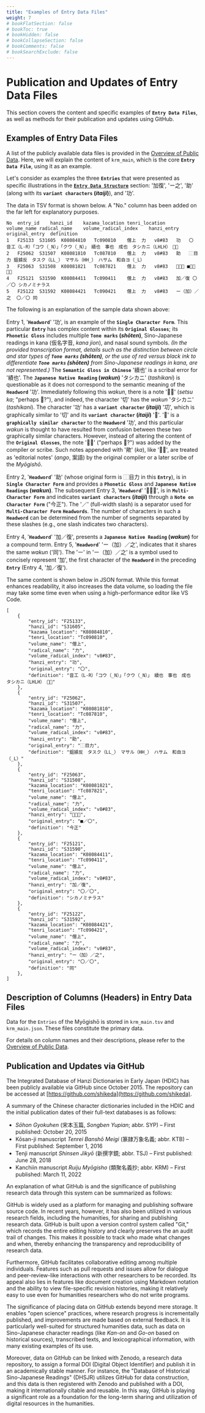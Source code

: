 ```yaml
---
title: "Examples of Entry Data Files"
weight: 7
# bookFlatSection: false
# bookToc: true
# bookHidden: false
# bookCollapseSection: false
# bookComments: false
# bookSearchExclude: false
---
```


# Publication and Updates of Entry Data Files

This section covers the content and specific examples of **`Entry Data Files`**, as well as methods for their publication and updates using GitHub.

## Examples of Entry Data Files

A list of the publicly available data files is provided in the [Overview of Public Data](/en/docs/krm/02-data-overview/).
Here, we will explain the content of `krm_main`, which is the core **`Entry Data File`**, using it as an example.


Let's consider as examples the three **`Entries`** that were presented as specific illustrations in the [**`Entry Data Structure`**](./03-01-data-structure/) section: '加復', 'ー之', '助' (along with its **`variant characters` (*itaiji*)**), and '功'.

The data in TSV format is shown below. A "No." column has been added on the far left for explanatory purposes.


```text
No  entry_id	hanzi_id	kazama_location	tenri_location	volume_name	radical_name	volume_radical_index	hanzi_entry	original_entry	definition
1	F25133	S31605	K08084810	Tc090810	僧上	力	v8#83	功	〇	音工（L-R）「コウ（_N）」「クウ（_N）」　續也　事也　成也　タシカニ（LHLH）　𭃄歟
2	F25062	S31507	K08081810	Tc087810	僧上	力	v8#83	助	⿰目力	鉏據反　タスク（LL_）　マサル（HH_）　ハサム　和自ヨ（_L）
3	F25063	S31508	K08081821	Tc087821	僧上	力	v8#83	𦔳／助	■／〇	今正
4	F25121	S31590	K08084411	Tc090411	僧上	力	v8#83	加／復	〇／〇	シカノミナラス
5	F25122	S31592	K08084421	Tc090421	僧上	力	v8#83	ー（加）／之	〇／〇	同
```


The following is an explanation of the sample data shown above:

Entry 1, '**`Headword`**' '功', is an example of the **`Single Character Form`**.
This particular **`Entry`** has complex content within its **`Original Glosses`**; its **`Phonetic Gloss`** includes multiple **`Tone marks` (*shōten*)**, Sino-Japanese readings in kana (仮名字音, *kana jion*), and nasal sound symbols.
*(In the provided transcription format, details such as the distinction between circle and star types of **`Tone marks` (*shōten*)**, or the use of red versus black ink to differentiate **`Tone marks` (*shōten*)** from Sino-Japanese readings in kana, are not represented.)*
The **`Semantic Gloss in Chinese`** '續也' is a scribal error for '績也'.
The **`Japanese Native Reading` (*wakun*)** 'タシカニ' (*tashikani*) is questionable as it does not correspond to the semantic meaning of the **`Headword`** '功'.
Immediately following this *wakun*, there is a note '𭃄歟' (*setsu ka*; "perhaps 𭃄?"), and indeed, the character '切' has the *wakun* 'タシカニ' (*tashikani*).
The character '功' has a **`variant character` (*itaiji*)** '㓛', which is graphically similar to '切' and its **`variant character` (*itaiji*)** '𭃄'.
'切' is a **`graphically similar character`** to the **`Headword`** '功', and this particular *wakun* is thought to have resulted from confusion between these two graphically similar characters.
However, instead of altering the content of the **`Original Glosses`**, the note '𭃄歟' ("perhaps 𭃄?") was added by the compiler or scribe.
Such notes appended with '歟' (*ka*), like '𭃄歟', are treated as 'editorial notes' (*ango*, 案語) by the original compiler or a later scribe of the *Myōgishō*.

Entry 2, '**`Headword`**' '助' (whose original form is ⿰目力 in this **`Entry`**), is in **`Single Character Form`** and provides a **`Phonetic Gloss`** and **`Japanese Native Readings` (*wakun*)**.
The subsequent Entry 3, '**`Headword`**' '𦔳／助', is in **`Multi-Character Form`** and indicates **`variant characters` (*itaiji*)** through a **`Note on Character Form`** ("今正").
The '／' (full-width slash) is a separator used for **`Multi-Character Form`** **`Headwords`**. The number of characters in such a **`Headword`** can be determined from the number of segments separated by these slashes (e.g., one slash indicates two characters).

Entry 4, '**`Headword`**' '加／復', presents a **`Japanese Native Reading` (*wakun*)** for a compound term. Entry 5, '**`Headword`**' 'ー（加）／之', indicates that it shares the same *wakun* ('同').
The 'ー' in 'ー（加）／之' is a symbol used to concisely represent '加', the first character of the **`Headword`** in the preceding **`Entry`** (Entry 4, '加／復').


The same content is shown below in JSON format.
While this format enhances readability, it also increases the data volume, so loading the file may take some time even when using a high-performance editor like VS Code.


```
[
    {
        "entry_id": "F25133",
        "hanzi_id": "S31605",
        "kazama_location": "K08084810",
        "tenri_location": "Tc090810",
        "volume_name": "僧上",
        "radical_name": "力",
        "volume_radical_index": "v8#83",
        "hanzi_entry": "功",
        "original_entry": "〇",
        "definition": "音工（L-R）「コウ（_N）」「クウ（_N）」　續也　事也　成也　タシカニ（LHLH）　𭃄歟"
    },
    {
        "entry_id": "F25062",
        "hanzi_id": "S31507",
        "kazama_location": "K08081810",
        "tenri_location": "Tc087810",
        "volume_name": "僧上",
        "radical_name": "力",
        "volume_radical_index": "v8#83",
        "hanzi_entry": "助",
        "original_entry": "⿰目力",
        "definition": "鉏據反　タスク（LL_）　マサル（HH_）　ハサム　和自ヨ（_L）"
    },
    {
        "entry_id": "F25063",
        "hanzi_id": "S31508",
        "kazama_location": "K08081821",
        "tenri_location": "Tc087821",
        "volume_name": "僧上",
        "radical_name": "力",
        "volume_radical_index": "v8#83",
        "hanzi_entry": "𦔳／助",
        "original_entry": "■／〇",
        "definition": "今正"
    },
    {
        "entry_id": "F25121",
        "hanzi_id": "S31590",
        "kazama_location": "K08084411",
        "tenri_location": "Tc090411",
        "volume_name": "僧上",
        "radical_name": "力",
        "volume_radical_index": "v8#83",
        "hanzi_entry": "加／復",
        "original_entry": "〇／〇",
        "definition": "シカノミナラス"
    },
    {
        "entry_id": "F25122",
        "hanzi_id": "S31592",
        "kazama_location": "K08084421",
        "tenri_location": "Tc090421",
        "volume_name": "僧上",
        "radical_name": "力",
        "volume_radical_index": "v8#83",
        "hanzi_entry": "ー（加）／之",
        "original_entry": "〇／〇",
        "definition": "同"
    },
]
```

## Description of Columns (Headers) in Entry Data Files

Data for the `Entries` of the Myōgishō is stored in `krm_main.tsv` and `krm_main.json`. These files constitute the primary data.

For details on column names and their descriptions, please refer to the [Overview of Public Data](/en/docs/krm/02-data-overview/).


## Publication and Updates via GitHub

The Integrated Database of Hanzi Dictionaries in Early Japan (HDIC) has been publicly available via GitHub since October 2015. The repository can be accessed at [https://github.com/shikeda](https://github.com/shikeda).

A summary of the Chinese character dictionaries included in the HDIC and the initial publication dates of their full-text databases is as follows:

-   *Sōhon Gyokuhen* (宋本玉篇, *Songben Yupian*; abbr. SYP) – First published: October 20, 2015
-   Kōsan-ji manuscript *Tenrei Banshō Meigi* (篆隷万象名義; abbr. KTB) – First published: September 1, 2016
-   Tenji manuscript *Shinsen Jikyō* (新撰字鏡; abbr. TSJ) – First published: June 28, 2018
-   Kanchiin manuscript *Ruiju Myōgisho* (類聚名義抄; abbr. KRM) – First published: March 11, 2022

An explanation of what GitHub is and the significance of publishing research data through this system can be summarized as follows:

GitHub is widely used as a platform for managing and publishing software source code. In recent years, however, it has also been utilized in various research fields, including the humanities, for sharing and publishing research data. GitHub is built upon a version control system called "Git," which records the entire editing history and clearly preserves the an audit trail of changes. This makes it possible to track who made what changes and when, thereby enhancing the transparency and reproducibility of research data.

Furthermore, GitHub facilitates collaborative editing among multiple individuals. Features such as pull requests and issues allow for dialogue and peer-review-like interactions with other researchers to be recorded. Its appeal also lies in features like document creation using Markdown notation and the ability to view file-specific revision histories, making it relatively easy to use even for humanities researchers who do not write programs.

The significance of placing data on GitHub extends beyond mere storage. It enables "open science" practices, where research progress is incrementally published, and improvements are made based on external feedback. It is particularly well-suited for structured humanities data, such as data on Sino-Japanese character readings (like *Kan-on* and *Go-on* based on historical sources), transcribed texts, and lexicographical information, with many existing examples of its use.

Moreover, data on GitHub can be linked with Zenodo, a research data repository, to assign a formal DOI (Digital Object Identifier) and publish it in an academically stable manner. For instance, the "Database of Historical Sino-Japanese Readings" (DHSJR) utilizes GitHub for data construction, and this data is then registered with Zenodo and published with a DOI, making it internationally citable and reusable. In this way, GitHub is playing a significant role as a foundation for the long-term sharing and utilization of digital resources in the humanities.

